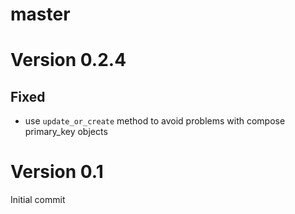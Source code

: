 master
======

Version 0.2.4
=============

Fixed
-----
* use `update_or_create` method to avoid problems with compose primary_key objects


Version 0.1
=============
Initial commit
